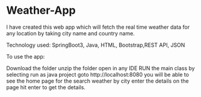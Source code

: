 # Weather-App
I have created this web app which will fetch the real time weather data for any location by taking city name and country name.

Technology used: SpringBoot3, Java, HTML, Bootstrap,REST API, JSON

To use the app: 

Download the folder
unzip the folder
open in any IDE
RUN the main class by selecting run as java project 
goto http://localhost:8080
you will be able to see the home page for the search weather by city
enter the details on the page 
hit enter to get the details.
